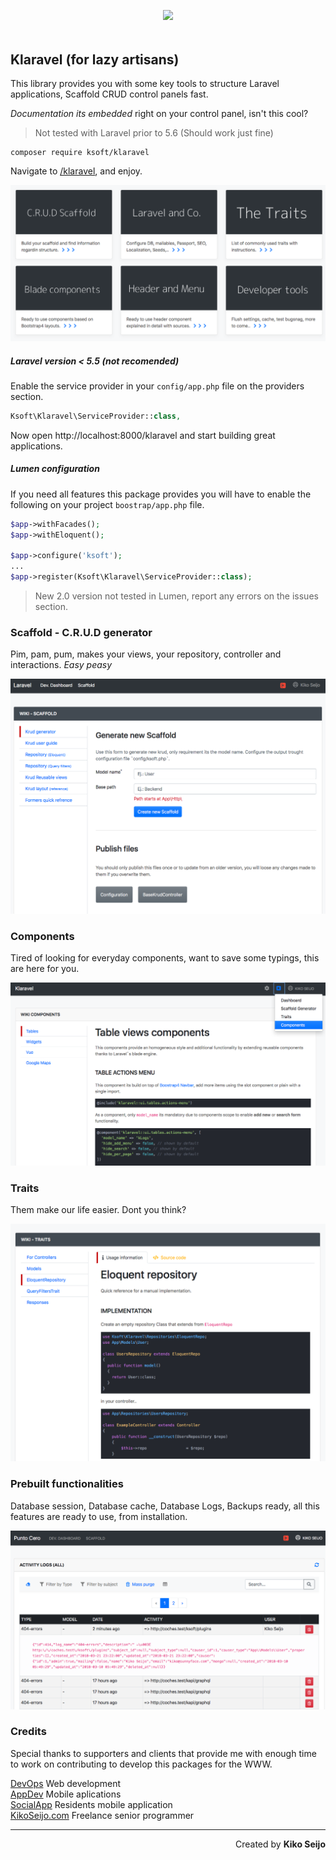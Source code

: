 <p align="center" style="margin-bottom:3rem;"><img src="https://sunnyface.com/images/klaravel.svg" height="62"></p>

## Klaravel (for lazy artisans)

This library provides you with some key tools to structure Laravel applications, Scaffold CRUD control panels fast.

_Documentation its embedded_ right on your control panel, isn't this cool?

> Not tested with Laravel prior to 5.6 (Should work just fine)

```
composer require ksoft/klaravel
```

Navigate to [/klaravel](http://localhost:8000/klaravel), and enjoy.

![Developer Dashboard](/imgs/v2-dashboard.png?raw=true 'Klaravel Developer dashboard')

##### Laravel version < 5.5 (not recomended)

Enable the service provider in your `config/app.php` file on the providers section.

```php
Ksoft\Klaravel\ServiceProvider::class,
```

Now open http://localhost:8000/klaravel and start building great applications.

##### Lumen configuration

If you need all features this package provides you will have to enable the following on your project `boostrap/app.php` file.

```php
$app->withFacades();
$app->withEloquent();

$app->configure('ksoft');
...
$app->register(Ksoft\Klaravel\ServiceProvider::class);
```

> New 2.0 version not tested in Lumen, report any errors on the issues section.

### Scaffold - C.R.U.D generator

Pim, pam, pum, makes your views, your repository, controller and interactions. _Easy peasy_

![Scaffold - crud generator](/imgs/v2-scaffold.png?raw=true 'Scaffold - crud generator')

### Components

Tired of looking for everyday components, want to save some typings, this are here for you.

![Blade components](/imgs/v2-components.png?raw=true 'Blade components')

### Traits

Them make our life easier. Dont you think?

![Available traits](/imgs/v2-traits.png?raw=true 'Available traits')

### Prebuilt functionalities

Database session, Database cache, Database Logs, Backups ready, all this features are ready to use,
from installation.

![Scaffold Control Panel](/imgs/v2-logs.png?raw=true 'Klaravel Scaffold Control Panel')

### Credits

Special thanks to supporters and clients that provide me with enough time to work on contributing to develop this packages for the WWW.

[DevOps](https://sunnyface.com 'Programador ios málaga Marbella') Web development  
[AppDev](https://gestorapp.com 'Gestor de aplicaciones moviles en málaga, mijas, marbella') Mobile aplications  
[SocialApp](https://sosvecinos.com 'Plataforma móvil para la gestion de comunidades') Residents mobile application  
[KikoSeijo.com](https://kikoseijo.com 'Programador freelance movil y Laravel') Freelance senior programmer

---

<div dir=rtl markdown=1>Created by <b>Kiko Seijo</b></div>
